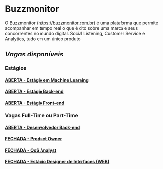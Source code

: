 # Buzzmonitor
O Buzzmonitor (https://buzzmonitor.com.br) é uma plataforma que permite acompanhar em tempo real o que é dito sobre uma marca e seus concorrentes no mundo digital. Social Listening, Customer Service e Analytics, tudo em um único produto. 

## _Vagas disponíveis_

### Estágios
#### [ABERTA - Estágio em Machine Learning](https://github.com/elifebr/buzz-hire/blob/master/machine_learning_intern.md)
#### [ABERTA - Estágio Back-end](https://github.com/elifebr/buzz-hire/blob/master/java_backend_intern.md)
#### [ABERTA - Estágio Front-end](https://github.com/elifebr/buzz-hire/blob/master/front_end_intern.md)

### Vagas Full-Time ou Part-Time
#### [ABERTA - Desenvolvedor Back-end](https://github.com/elifebr/buzz-hire/blob/master/java_full_backend_developer.md)
#### [FECHADA - Product Owner](https://github.com/elifebr/buzz-hire/blob/master/product_owner.md) 
#### [FECHADA - QoS Analyst](https://github.com/elifebr/buzz-hire/blob/master/qos-anayst.md)
#### [FECHADA - Estágio Designer de Interfaces (WEB)](https://github.com/elifebr/buzz-hire/blob/master/estagio-designer-interfaces-web.md)



